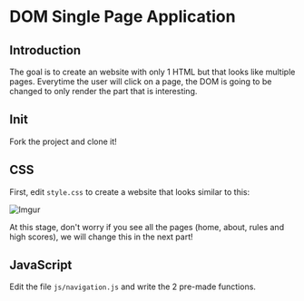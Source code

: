 # DOM Single Page Application

## Introduction

The goal is to create an website with only 1 HTML but that looks like multiple pages. Everytime the user will click on a page, the DOM is going to be changed to only render the part that is interesting. 


## Init

Fork the project and clone it!


## CSS

First, edit `style.css` to create a website that looks similar to this:

![Imgur](https://i.imgur.com/Q1NbypR.png)

At this stage, don't worry if you see all the pages (home, about, rules and high scores), we will change this in the next part!

## JavaScript

Edit the file `js/navigation.js` and write the 2 pre-made functions.
